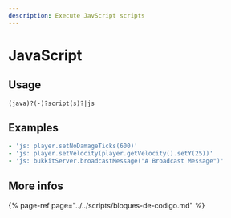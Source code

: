 ```yaml
---
description: Execute JavScript scripts
---
```


# JavaScript

## Usage

```text
(java)?(-)?script(s)?|js
```

## Examples

```yaml
- 'js: player.setNoDamageTicks(600)'
- 'js: player.setVelocity(player.getVelocity().setY(25))'
- 'js: bukkitServer.broadcastMessage("A Broadcast Message")'
```

## More infos

{% page-ref page="../../scripts/bloques-de-codigo.md" %}

